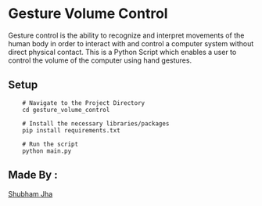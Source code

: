 # Gesture Volume Control
Gesture control is the ability to recognize and interpret movements of the human body in order to interact with and control a computer system without direct physical contact. 
This is a Python Script which enables a user to control the volume of the computer using hand gestures.

## Setup

```
    # Navigate to the Project Directory
    cd gesture_volume_control

    # Install the necessary libraries/packages
    pip install requirements.txt

    # Run the script
    python main.py
```

## Made By : 

[Shubham Jha](https://github.com/shubhamjha25)